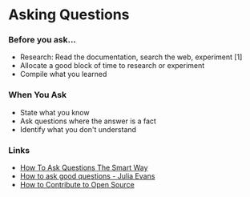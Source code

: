 # Asking Questions

### Before you ask...

* Research: Read the documentation, search the web, experiment \[1\]
* Allocate a good block of time to research or experiment
* Compile what you learned

### When You Ask

* State what you know
* Ask questions where the answer is a fact
* Identify what you don't understand

### Links

* [How To Ask Questions The Smart Way](http://www.catb.org/esr/faqs/smart-questions.html)
* [How to ask good questions - Julia Evans](https://jvns.ca/blog/good-questions/)
* [How to Contribute to Open Source](https://andre.arko.net/2016/11/12/how-to-contribute-to-open-source/)

